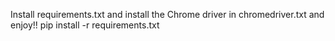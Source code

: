  Install requirements.txt and install the Chrome driver in chromedriver.txt and enjoy!!
 pip install -r requirements.txt